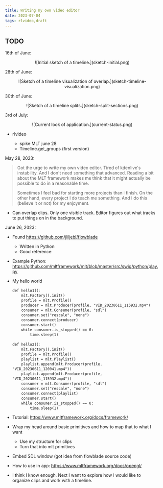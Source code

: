 ```yaml
---
title: Writing my own video editor
date: 2023-07-04
tags: rlvideo,draft
---
```


## TODO

16th of June:

<p>
<center>
![Initial sketch of a timeline.](sketch-initial.png)
</center>
</p>

28th of June:

<p>
<center>
![Sketch of a timeline visualization of overlap.](sketch-timeline-visualization.png)
</center>
</p>

30th of June:

<p>
<center>
![Sketch of a timeline splits.](sketch-split-sections.png)
</center>
</p>

3rd of July:

<p>
<center>
![Current look of application.](current-status.png)
</center>
</p>

* rlvideo

    * spike MLT june 28
    * Timeline.get_groups (first version)

May 28, 2023:

> Got the urge to write my own video editor. Tired of kdenlive's instability.
> And I don't need something that advanced. Reading a bit about the MLT
> framework makes me think that it might actually be possible to do in a
> reasonable time.
>
> Sometimes I feel bad for starting more projects than i finish. On the other
> hand, every project I do teach me something. And I do this (believe it or
> not) for my enjoyment.

* Can overlap clips. Only one visible track. Editor figures out what tracks to
  put things on in the background.

June 26, 2023:

* Found https://github.com/jliljebl/flowblade
    * Written in Python
    * Good reference

* Example Python:
  https://github.com/mltframework/mlt/blob/master/src/swig/python/play.py

* My hello world

    ```
    def hello1():
        mlt.Factory().init()
        profile = mlt.Profile()
        producer = mlt.Producer(profile, "VID_20230611_115932.mp4")
        consumer = mlt.Consumer(profile, "sdl")
        consumer.set("rescale", "none")
        consumer.connect(producer)
        consumer.start()
        while consumer.is_stopped() == 0:
            time.sleep(1)

    def hello2():
        mlt.Factory().init()
        profile = mlt.Profile()
        playlist = mlt.Playlist()
        playlist.append(mlt.Producer(profile, "VID_20230611_120041.mp4"))
        playlist.append(mlt.Producer(profile, "VID_20230611_115932.mp4"))
        consumer = mlt.Consumer(profile, "sdl")
        consumer.set("rescale", "none")
        consumer.connect(playlist)
        consumer.start()
        while consumer.is_stopped() == 0:
            time.sleep(1)
    ```

* Tutorial: https://www.mltframework.org/docs/framework/

* Wrap my head around basic primitives and how to map that to what I want
    * Use my structure for clips
    * Turn that into mlt primitives

* Embed SDL window (got idea from flowblade source code)

* How to use in app: https://www.mltframework.org/docs/opengl/

* I think I know enough. Next I want to explore how I would like to organize
  clips and work with a timeline.
